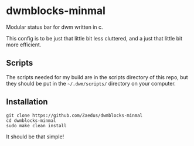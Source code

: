 # dwmblocks-minmal

Modular status bar for dwm written in c.

This config is to be just that little bit less cluttered, and a just that little bit more efficient.

## Scripts

The scripts needed for my build are in the scripts directory of this repo, but they should be put in the `~/.dwm/scripts/` directory on your computer.

## Installation

```
git clone https://github.com/Zaedus/dwmblocks-minmal
cd dwmblocks-minmal
sudo make clean install
```

It should be that simple!

